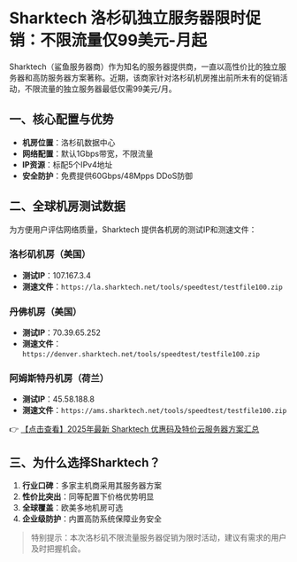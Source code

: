 # Sharktech 洛杉矶独立服务器限时促销：不限流量仅99美元-月起

Sharktech（鲨鱼服务器商）作为知名的服务器提供商，一直以高性价比的独立服务器和高防服务器方案著称。近期，该商家针对洛杉矶机房推出前所未有的促销活动，不限流量的独立服务器最低仅需99美元/月。

## 一、核心配置与优势

- **机房位置**：洛杉矶数据中心
- **网络配置**：默认1Gbps带宽，不限流量
- **IP资源**：标配5个IPv4地址
- **安全防护**：免费提供60Gbps/48Mpps DDoS防御

## 二、全球机房测试数据

为方便用户评估网络质量，Sharktech 提供各机房的测试IP和测速文件：

### 洛杉矶机房（美国）
- **测试IP**：107.167.3.4  
- **测速文件**：`https://la.sharktech.net/tools/speedtest/testfile100.zip`

### 丹佛机房（美国）
- **测试IP**：70.39.65.252  
- **测速文件**：`https://denver.sharktech.net/tools/speedtest/testfile100.zip`

### 阿姆斯特丹机房（荷兰）
- **测试IP**：45.58.188.8  
- **测速文件**：`https://ams.sharktech.net/tools/speedtest/testfile100.zip`

👉 [【点击查看】2025年最新 Sharktech 优惠码及特价云服务器方案汇总](https://bit.ly/Sharktech)

## 三、为什么选择Sharktech？

1. **行业口碑**：多家主机商采用其服务器方案
2. **性价比突出**：同等配置下价格优势明显
3. **全球覆盖**：欧美多地机房可选
4. **企业级防护**：内置高防系统保障业务安全

> 特别提示：本次洛杉矶不限流量服务器促销为限时活动，建议有需求的用户及时把握机会。